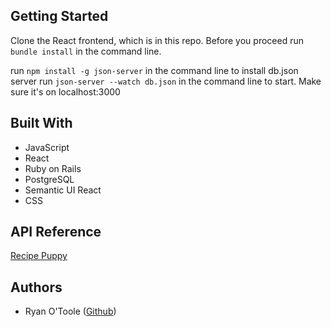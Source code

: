 ## Getting Started

Clone the React frontend, which is in this repo. Before you proceed
 run `bundle install` in the command line.

 run `npm install -g json-server` in the command line to install db.json server
 run `json-server --watch db.json` in the command line to start.  Make sure it's on localhost:3000

## Built With
- JavaScript
- React
- Ruby on Rails
- PostgreSQL
- Semantic UI React
- CSS

## API Reference

[Recipe Puppy](http://www.recipepuppy.com/api/)

## Authors
- Ryan O'Toole ([Github](https://github.com/exclusiveoranges))
